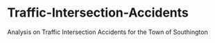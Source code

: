 # Traffic-Intersection-Accidents
Analysis on Traffic Intersection Accidents for the Town of Southington
